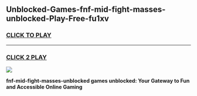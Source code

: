 
## Unblocked-Games-fnf-mid-fight-masses-unblocked-Play-Free-fu1xv
<h3>
<a href="https://premium76.site?title=fnf-mid-fight-masses-unblocked&ref=18A1">CLICK TO PLAY</a></h3>
<hr>

<h3>
<a href="https://premium76.site?title=fnf-mid-fight-masses-unblocked&ref=18A1">CLICK 2 PLAY</a>
  
</h3>

<a href="https://premium76.site?title=fnf-mid-fight-masses-unblocked&ref=18A1"><img src="https://clearcache.store/games.png"></a>


**fnf-mid-fight-masses-unblocked games unblocked: Your Gateway to Fun and Accessible Online Gaming**
